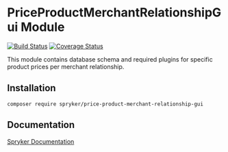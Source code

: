 # PriceProductMerchantRelationshipGui Module
[![Build Status](https://travis-ci.org/spryker/price-product-merchant-relationship-gui.svg)](https://travis-ci.org/spryker/price-product-merchant-relationship-gui)
[![Coverage Status](https://coveralls.io/repos/github/spryker/price-product-merchant-relationship-gui/badge.svg)](https://coveralls.io/github/spryker/price-product-merchant-relationship-gui)

This module contains database schema and required plugins for specific product prices per merchant relationship. 

## Installation

```
composer require spryker/price-product-merchant-relationship-gui
```

## Documentation

[Spryker Documentation](https://academy.spryker.com/developing_with_spryker/module_guide/modules.html)
